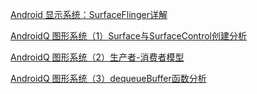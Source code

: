 [Android 显示系统：SurfaceFlinger详解](https://www.cnblogs.com/blogs-of-lxl/p/11272756.html)

[AndroidQ 图形系统（1）Surface与SurfaceControl创建分析](https://blog.csdn.net/qq_34211365/article/details/106354607)

[AndroidQ 图形系统（2）生产者-消费者模型](https://blog.csdn.net/qq_34211365/article/details/106503902?spm=1001.2014.3001.5502)

[AndroidQ 图形系统（3）dequeueBuffer函数分析](https://blog.csdn.net/qq_34211365/article/details/106524701)
